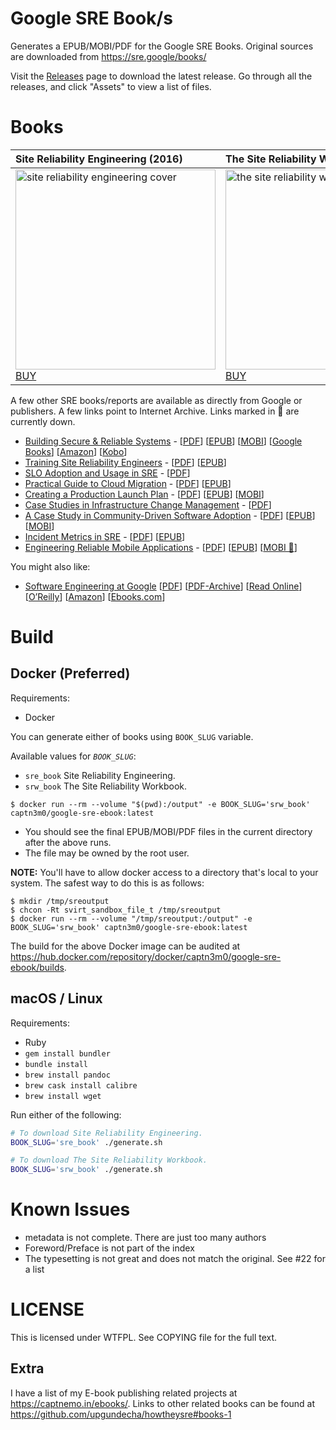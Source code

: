 # Google SRE Book/s

Generates a EPUB/MOBI/PDF for the Google SRE Books. Original sources are downloaded from https://sre.google/books/

Visit the [Releases](https://github.com/captn3m0/google-sre-ebook/releases) page to download the latest release. Go through all the releases, and click "Assets" to view a list of files.

# Books

| Site Reliability Engineering (2016)                                                                                                                       | The Site Reliability Workbook (2018)                                                                                                                       |
| :-------------------------------------------------------------------------------------------------------------------------------------------------------- | :--------------------------------------------------------------------------------------------------------------------------------------------------------- |
| <a href="https://github.com/captn3m0/google-sre-ebook/releases"><img src="cover/sre-book.jpg" width="320" alt="site reliability engineering cover" /></a><br> <a href="https://books.google.com/books?id=81UrjwEACAAJ">BUY</a> | <a href="https://github.com/captn3m0/google-sre-ebook/releases"><img src="cover/workbook.jpg" width="320" alt="the site reliability workbook cover" /></a><br> <a href="https://books.google.com/books?id=fElmDwAAQBAJ">BUY</a>|

A few other SRE books/reports are available as directly from Google or publishers. A few links point to Internet Archive. Links marked in 🔻 are currently down.

- [Building Secure & Reliable Systems](https://sre.google/books/building-secure-reliable-systems/) - [[PDF](https://sre.google/static/pdf/building_secure_and_reliable_systems.pdf)]  [[EPUB](https://sre.google/static/pdf/building_secure_and_reliable_systems.epub)]  [[MOBI](https://sre.google/static/pdf/building_secure_and_reliable_systems.mobi)]  [[Google Books](https://www.google.com/books/edition/Building_Secure_and_Reliable_Systems/Kn7UxwEACAAJ?hl=en)] [[Amazon](https://www.amazon.com/dp/B088Y67XG4)] [[Kobo](https://www.kobo.com/in/en/ebook/building-secure-and-reliable-systems)]
- [Training Site Reliability Engineers](https://sre.google/resources/practices-and-processes/training-site-reliability-engineers/) - [[PDF](https://googlesre.page.link/traininggh)]  [[EPUB](https://sre.google/static/pdf/training-sre-epub.epub)]
- [SLO Adoption and Usage in SRE](https://www.oreilly.com/library/view/slo-adoption-and/9781492075370/) - [[PDF](https://web.archive.org/web/20210702035314/https://static.googleusercontent.com/media/sre.google/en//static/pdf/slo-adoption-and-usage-in-sre.pdf)]
- [Practical Guide to Cloud Migration](https://sre.google/resources/practices-and-processes/practical-guide-to-cloud-migration/) - [[PDF](https://sre.google/static/pdf/practical-guide-to-cloud-migration.pdf)]  [[EPUB](https://sre.google/static/pdf/practical-guide-to-cloud-migration.epub)]
- [Creating a Production Launch Plan](https://sre.google/resources/practices-and-processes/production-launch-planning/) - [[PDF](https://googlesre.page.link/plpgh)]  [[EPUB](https://web.archive.org/web/20210702003102/https://sre.google/static/pdf/cplp-epub.zip)]  [[MOBI](https://web.archive.org/web/20210102115046/https://sre.google/static/pdf/cplp-mobi.zip)]
- [Case Studies in Infrastructure Change Management](https://get.oreilly.com/ind_case-studies-in-infrastructure-change-management.html) - [[PDF](https://web.archive.org/web/20210702035412/https://static.googleusercontent.com/media/sre.google/en//static/pdf/case-studies-infrastructure-change-management.pdf)]
- [A Case Study in Community-Driven Software Adoption](https://www.oreilly.com/library/view/a-case-study/9781098114596/) - [[PDF](https://web.archive.org/web/20210702035416/https://static.googleusercontent.com/media/sre.google/en//static/pdf/community-driven-software-adoption.pdf)]  [[EPUB](https://web.archive.org/web/20210702003151/https://sre.google/static/pdf/community-driven-software-adoption-epub.zip)]  [[MOBI](https://web.archive.org/web/20210702003132/https://sre.google/static/pdf/community-driven-software-adoption-mobi.zip)]
- [Incident Metrics in SRE](https://sre.google/resources/practices-and-processes/incident-metrics-in-sre/) - [[PDF](https://sre.google/static/pdf/incident_metrics_in_sre.pdf)]  [[EPUB](https://sre.google/static/pdf/incident_metrics_in_sre.epub)]
- [Engineering Reliable Mobile Applications](https://www.oreilly.com/library/view/engineering-reliable-mobile/9781492057444/) - [[PDF](https://web.archive.org/web/20211011151056/https://static.googleusercontent.com/media/sre.google/en//static/pdf/engineering-reliable-mobile-applications.pdf)]  [[EPUB](https://web.archive.org/web/20210702082730if_/https://sre.google/static/pdf/engineering-reliable-mobile-applications-epub.zip)]  [[MOBI 🔻](https://sre.google/static/pdf/engineering-reliable-mobile-applications-mobi.zip)]

You might also like:

- [Software Engineering at Google](https://abseil.io/resources/swe-book) [[PDF](https://github.com/abseil/abseil.github.io/raw/cd13b21daa6ec74155548241241693198c1b1264/resources/swe_at_google.2.pdf)] [[PDF-Archive](https://archive.softwareheritage.org/browse/content/sha1_git:80ee550c6bda571d4e9f56fc093243d31a90b651/raw/?filename=swe_at_google.2.pdf)] [[Read Online](https://abseil.io/resources/swe-book/html/toc.html)] [[O’Reilly](https://www.oreilly.com/library/view/software-engineering-at/9781492082781/)] [[Amazon](https://www.amazon.com/_/dp/1492082791)] [[Ebooks.com](https://www.ebooks.com/en-in/book/detail/209970024/)]

# Build

## Docker (Preferred)

Requirements:

- Docker

You can generate either of books using `BOOK_SLUG` variable.

Available values for _`BOOK_SLUG`_:

- `sre_book` Site Reliability Engineering.
- `srw_book` The Site Reliability Workbook.

```
$ docker run --rm --volume "$(pwd):/output" -e BOOK_SLUG='srw_book' captn3m0/google-sre-ebook:latest
```

- You should see the final EPUB/MOBI/PDF files in the current directory after the above runs.
- The file may be owned by the root user.

**NOTE:** You'll have to allow docker access to a directory that's local to your system. The safest way to do this is as follows:

```
$ mkdir /tmp/sreoutput
$ chcon -Rt svirt_sandbox_file_t /tmp/sreoutput
$ docker run --rm --volume "/tmp/sreoutput:/output" -e BOOK_SLUG='srw_book' captn3m0/google-sre-ebook:latest
```

The build for the above Docker image can be audited at <https://hub.docker.com/repository/docker/captn3m0/google-sre-ebook/builds>.

## macOS / Linux

Requirements:

- Ruby
- `gem install bundler`
- `bundle install`
- `brew install pandoc`
- `brew cask install calibre`
- `brew install wget`

Run either of the following:

```bash
# To download Site Reliability Engineering.
BOOK_SLUG='sre_book' ./generate.sh

# To download The Site Reliability Workbook.
BOOK_SLUG='srw_book' ./generate.sh
```

# Known Issues

- metadata is not complete. There are just too many authors
- Foreword/Preface is not part of the index
- The typesetting is not great and does not match the original. See #22 for a list

# LICENSE

This is licensed under WTFPL. See COPYING file for the full text.

## Extra

I have a list of my E-book publishing related projects at https://captnemo.in/ebooks/. Links to other related books can be found at https://github.com/upgundecha/howtheysre#books-1
